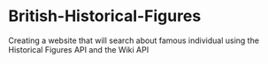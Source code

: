 # British-Historical-Figures
Creating a website that will search about famous individual using the Historical Figures API and the Wiki API
